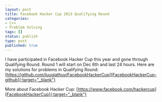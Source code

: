 ```yaml
---
layout: post
title: Facebook Hacker Cup 2013 Qualifying Round
categories:
- C++
- Problem Solving
tags: []
status: publish
type: post
published: true
---
```


I have participated in Facebook Hacker Cup this year and gone through Qualifying Round. Round 1 will start on Dec 6th and last 24 hours. Here are my solutions for problems in Qualifying Round: [https://github.com/luugiathuy/FacebookHackerCup][FacebookHackerCup-github]{:target="_blank"}

More about Facebook Hacker Cup: [https://www.facebook.com/hackercup][FacebookHackerCup]{:target="_blank"}

[FacebookHackerCup-github]: https://github.com/luugiathuy/FacebookHackerCup
[FacebookHackerCup]: https://www.facebook.com/hackercup
